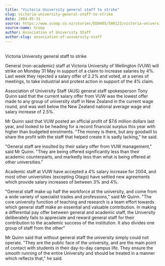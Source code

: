 ```yaml
---
title: "Victoria University general staff to strike"
slug: victoria-university-general-staff-to-strike
date: 2004-05-31
source: https://www.scoop.co.nz/stories/ED0405/S00123/victoria-university-general-staff-to-strike.htm
source-name: Scoop
author: Association of University Staff
author-slug: association-of-university-staff
---
```


<p><br>Victoria University general staff to strike</p>

<p>General
(non-academic) staff at Victoria University of Wellington
(VUW) will strike on Monday 31 May in support of a claim to
increase salaries by 4%. Last week they rejected a salary
offer of 2.2% and voted, at a series of meetings, to take
industrial and protest action in support of the 4%
claim.</p>

<p>Association of University Staff (AUS) general staff
spokesperson Tony Quinn said that the current salary offer
from VUW was the lowest offer made to any group of
university staff in New Zealand in the current wage round,
and was well below the New Zealand national average wage and
salary increase of 2.5%.</p>

<p>Mr Quinn said that VUW posted an
official profit of $7.6 million dollars last year, and
looked to be heading for a record financial surplus this
year with higher than budgeted enrolments. "The money is
there, but any goodwill to share the profit with the staff
that helped create it is sadly lacking," he said.</p>

<p>"General
staff are insulted by their salary offer from VUW
management," said Mr Quinn. "They are being offered
significantly less than their academic counterparts, and
markedly less than what is being offered at other
universities."</p>

<p>Academic staff at VUW have accepted a 4%
salary increase for 2004, and most other universities
(excepting Otago) have settled new agreements which provide
salary increases of between 3% and 4%.</p>

<p>"General staff make
up half the workforce at the university, and come from a
wide variety of specialist trades and professions," said Mr
Quinn. "The core university function of teaching and
research is a team effort towards which general staff make
an essential and valuable contribution. In making a
differential pay offer between general and academic staff,
the University deliberately fails to appreciate and reward
general staff for their contribution to the academic success
of the institution. It also divides one group of staff from
the other"</p>

<p>Mr Quinn said that without general staff the
university simply could not operate. "They are the public
face of the university, and are the main point of contact
with students in their day-to-day campus life. They ensure
the smooth running of the entire University and should be
treated in a manner which reflects that," he said. 
<br><p>




<!--


